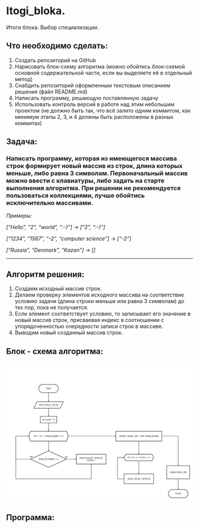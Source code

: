 # Itogi_bloka.
Итоги блока. Выбор специализации.


## Что необходимо сделать:

1. Создать репозиторий на GitHub
2. Нарисовать блок-схему алгоритма (можно обойтись блок-схемой основной содержательной части, если вы выделяете её в отдельный метод)
3. Снабдить репозиторий оформленным текстовым описанием решения (файл README.md)
4. Написать программу, решающую поставленную задачу
5. Использовать контроль версий в работе над этим небольшим проектом (не должно быть так, что всё залито одним коммитом, как минимум этапы 2, 3, и 4 должны быть расположены в разных коммитах)


## Задача: 
### Написать программу, которая из имеющегося массива строк формирует новый массив из строк, длина которых меньше, либо равна 3 символам. Первоначальный массив можно ввести с клавиатуры, либо задать на старте выполнения алгоритма. При решении не рекомендуется пользоваться коллекциями, лучше обойтись исключительно массивами.


*Примеры:*

*[“Hello”, “2”, “world”, “:-)”] → [“2”, “:-)”]*

*[“1234”, “1567”, “-2”, “computer science”] → [“-2”]*

*[“Russia”, “Denmark”, “Kazan”] → []*


***


## Алгоритм решения:
1. Создаем исходный массив строк.
2. Делаем проверку элементов исходного массива на соответствие условию задачи (длина строки меньше или равна 3 символам) до тех пор, пока не получается.
3. Если элемент соответствует условию, то записывает его значение в новый массив строк, присваевая индекс в соотношении с упорядоченностью очередности записи строк в массиве.
4. Выводим новый созданный массив строк.

## Блок - схема алгоритма:
![Блок-схема алгоритма](bs.jpg)

 ## Программа:
 
